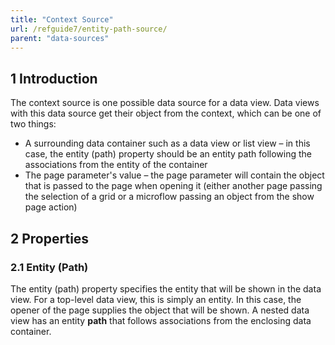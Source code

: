 ```yaml
---
title: "Context Source"
url: /refguide7/entity-path-source/
parent: "data-sources"
---
```


## 1 Introduction

The context source is one possible data source for a data view. Data views with this data source get their object from the context, which can be one of two things:

* A surrounding data container such as a data view or list view – in this case, the entity (path) property should be an entity path following the associations from the entity of the container
* The page parameter's value – the page parameter will contain the object that is passed to the page when opening it (either another page passing the selection of a grid or a microflow passing an object from the show page action)

## 2 Properties

### 2.1 Entity (Path)

The entity (path) property specifies the entity that will be shown in the data view. For a top-level data view, this is simply an entity. In this case, the opener of the page supplies the object that will be shown. A nested data view has an entity **path** that follows associations from the enclosing data container.
